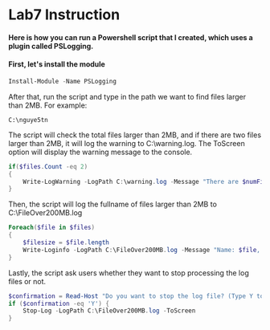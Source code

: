 # Lab7 Instruction
#### Here is how you can run a Powershell script that I created, which uses a plugin called PSLogging.
#### First, let's install the module

```powershell
Install-Module -Name PSLogging
```


After that, run the script and type in the path we want to find files larger than 2MB. For example:

```
C:\nguye5tn
```


The script will check the total files larger than 2MB, and if there are two files larger than 2MB, it will log the warning to C:\warning.log. The ToScreen option will display the warning message to the console.

```powershell
if($files.Count -eq 2)
{
    Write-LogWarning -LogPath C:\warning.log -Message "There are $numFiles files larger than 2MB" -ToScreen
}
```


Then, the script will log the fullname of files larger than 2MB to C:\FileOver200MB.log

```powershell
Foreach($file in $files)
{
    $filesize = $file.length
    Write-Loginfo -LogPath C:\FileOver200MB.log -Message "Name: $file, Size: $filesize" -TimeStamp
}
```


Lastly, the script ask users whether they want to stop processing the log files or not.

```powershell
$confirmation = Read-Host "Do you want to stop the log file? (Type Y to proceed)"
if ($confirmation -eq 'Y') {
    Stop-Log -LogPath C:\FileOver200MB.log -ToScreen
}
```

